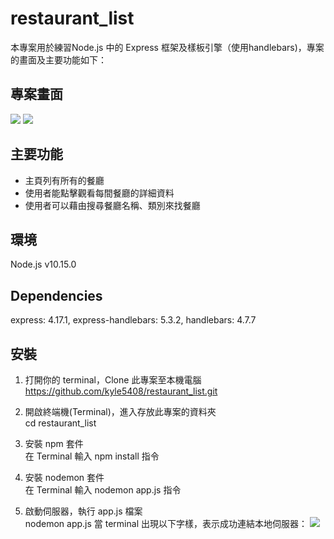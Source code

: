# restaurant_list
本專案用於練習Node.js 中的 Express 框架及樣板引擎（使用handlebars)，專案的畫面及主要功能如下：
## 專案畫面
![](https://i.imgur.com/LOeT6x9.jpg)
![](https://i.imgur.com/kvLBMGv.jpg)


## 主要功能

* 主頁列有所有的餐廳
* 使用者能點擊觀看每間餐廳的詳細資料
* 使用者可以藉由搜尋餐廳名稱、類別來找餐廳

## 環境
Node.js v10.15.0

## Dependencies
express: 4.17.1,
express-handlebars: 5.3.2,
handlebars: 4.7.7

## 安裝
1. 打開你的 terminal，Clone 此專案至本機電腦
<br>https://github.com/kyle5408/restaurant_list.git

2. 開啟終端機(Terminal)，進入存放此專案的資料夾
<br>cd restaurant_list

3. 安裝 npm 套件
<br>在 Terminal 輸入 npm install 指令

4. 安裝 nodemon 套件
<br>在 Terminal 輸入 nodemon app.js 指令

5. 啟動伺服器，執行 app.js 檔案
<br>nodemon app.js
當 terminal 出現以下字樣，表示成功連結本地伺服器：
![](https://i.imgur.com/oEWjxMI.png)
